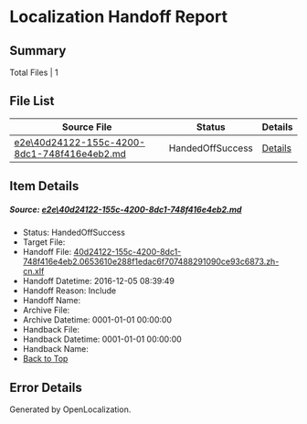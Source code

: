 # <a name='report-top'></a> Localization Handoff Report

## Summary
 Total Files | 1

## File List
 Source File | Status | Details 
 ----------- | ------ | ------- 
 [e2e\40d24122-155c-4200-8dc1-748f416e4eb2.md](https://github.com/OpenLocalizationTestOrg/ol-test0/blob/d00b5d589a819bc2e747d1ef22a9aac4665e62df/e2e/40d24122-155c-4200-8dc1-748f416e4eb2.md) | HandedOffSuccess | [Details](#9468a65e7da7ddd33893bb79ddc35f70cd66c3291)

## Item Details
##### <a name='9468a65e7da7ddd33893bb79ddc35f70cd66c3291'></a> Source: [e2e\40d24122-155c-4200-8dc1-748f416e4eb2.md](https://github.com/OpenLocalizationTestOrg/ol-test0/blob/d00b5d589a819bc2e747d1ef22a9aac4665e62df/e2e/40d24122-155c-4200-8dc1-748f416e4eb2.md)
* Status: HandedOffSuccess
* Target File: 
* Handoff File: [40d24122-155c-4200-8dc1-748f416e4eb2.0653610e288f1edac6f707488291090ce93c6873.zh-cn.xlf](https://github.com/OpenLocalizationTestOrg/ol-test0-handoff/blob/2b54ae322531b1f0b307e4b31c38d76e1c69c0ca/ol-handoff/OpenLocalizationTestOrg/ol-test0-zhcn/qimu/ht/40d24122-155c-4200-8dc1-748f416e4eb2.0653610e288f1edac6f707488291090ce93c6873.zh-cn.xlf)
* Handoff Datetime: 2016-12-05 08:39:49
* Handoff Reason: Include
* Handoff Name: 
* Archive File: 
* Archive Datetime: 0001-01-01 00:00:00
* Handback File: 
* Handback Datetime: 0001-01-01 00:00:00
* Handback Name: 
* [Back to Top](#report-top)


## Error Details

Generated by OpenLocalization.
